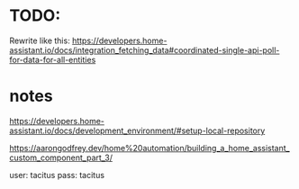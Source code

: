 # TODO:
Rewrite like this: https://developers.home-assistant.io/docs/integration_fetching_data#coordinated-single-api-poll-for-data-for-all-entities


# notes

https://developers.home-assistant.io/docs/development_environment/#setup-local-repository

https://aarongodfrey.dev/home%20automation/building_a_home_assistant_custom_component_part_3/

user: tacitus
pass: tacitus